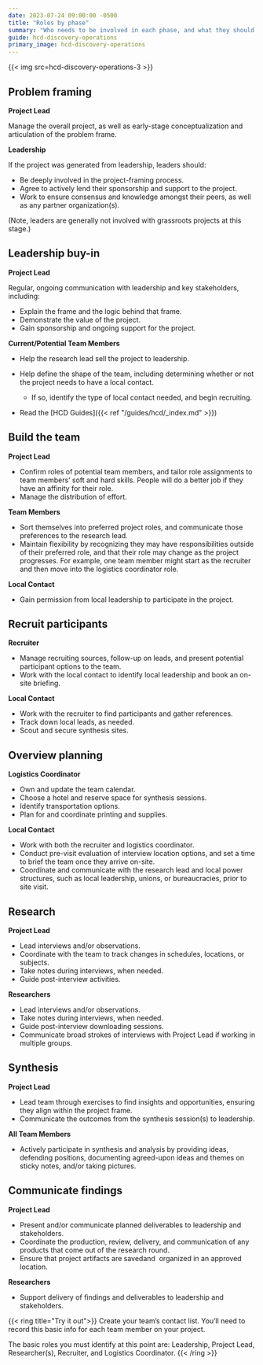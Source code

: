 ```yaml
---
date: 2023-07-24 09:00:00 -0500
title: "Roles by phase"
summary: "Who needs to be involved in each phase, and what they should focus on during that phase."
guide: hcd-discovery-operations
primary_image: hcd-discovery-operations
---
```


{{< img src=hcd-discovery-operations-3 >}}


## Problem framing

**Project Lead**

Manage the overall project, as well as early-stage conceptualization and articulation of the problem frame.

**Leadership**

If the project was generated from leadership, leaders should:

- Be deeply involved in the project-framing process.
- Agree to actively lend their sponsorship and support to the project.
- Work to ensure consensus and knowledge amongst their peers, as well as any partner organization(s).

(Note, leaders are generally not involved with grassroots projects at this stage.)


## Leadership buy-in

**Project Lead**

Regular, ongoing communication with leadership and key stakeholders, including:

- Explain the frame and the logic behind that frame.
- Demonstrate the value of the project.
- Gain sponsorship and ongoing support for the project.

**Current/Potential Team Members**

- Help the research lead sell the project to leadership.

- Help define the shape of the team, including determining whether or not the project needs to have a local contact.

    - If so, identify the type of local contact needed, and begin recruiting.

- Read the [HCD Guides]({{< ref "/guides/hcd/_index.md" >}})


## Build the team

**Project Lead**

  - Confirm roles of potential team members, and tailor role assignments to team members’ soft and hard skills. People will do a better job if they have an affinity for their role.
  - Manage the distribution of effort.

**Team Members**

  - Sort themselves into preferred project roles, and communicate those preferences to the research lead.
  - Maintain flexibility by recognizing they may have responsibilities outside of their preferred role, and that their role may change as the project progresses. For example, one team member might start as the recruiter and then move into the logistics coordinator role.

**Local Contact**

- Gain permission from local leadership to participate in the project.


## Recruit participants

**Recruiter**

  - Manage recruiting sources, follow-up on leads, and present potential participant options to the team.
  - Work with the local contact to identify local leadership and book an on-site briefing.

**Local Contact**

  - Work with the recruiter to find participants and gather references.
  - Track down local leads, as needed.
  - Scout and secure synthesis sites.


## Overview planning

**Logistics Coordinator**

  - Own and update the team calendar.
  - Choose a hotel and reserve space for synthesis sessions.
  - Identify transportation options.
  - Plan for and coordinate printing and supplies.

**Local Contact**

  - Work with both the recruiter and logistics coordinator.
  - Conduct pre-visit evaluation of interview location options, and set a time to brief the team once they arrive on-site.
  - Coordinate and communicate with the research lead and local power structures, such as local leadership, unions, or bureaucracies, prior to site visit.


## Research

**Project Lead**

  - Lead interviews and/or observations.
  - Coordinate with the team to track changes in schedules, locations, or subjects.
  - Take notes during interviews, when needed.
  - Guide post-interview activities.

**Researchers**

  - Lead interviews and/or observations.
  - Take notes during interviews, when needed.
  - Guide post-interview downloading sessions.
  - Communicate broad strokes of interviews with Project Lead if working in multiple groups.


## Synthesis

**Project Lead**

  - Lead team through exercises to find insights and opportunities, ensuring they align within the project frame.
  - Communicate the outcomes from the synthesis session(s) to leadership.

**All Team Members**

  - Actively participate in synthesis and analysis by providing ideas, defending positions, documenting agreed-upon ideas and themes on sticky notes, and/or taking pictures.


## Communicate findings

**Project Lead**

  - Present and/or communicate planned deliverables to leadership and stakeholders.
  - Coordinate the production, review, delivery, and communication of any products that come out of the research round.
  - Ensure that project artifacts are savedand  organized in an approved location.

**Researchers**

  - Support delivery of findings and deliverables to leadership and stakeholders.

{{< ring title="Try it out">}}
Create your team’s contact list. You’ll need to record this basic info for each team member on your project.

The basic roles you must identify at this point are: Leadership, Project Lead, Researcher(s), Recruiter, and Logistics Coordinator.
{{< /ring >}}
